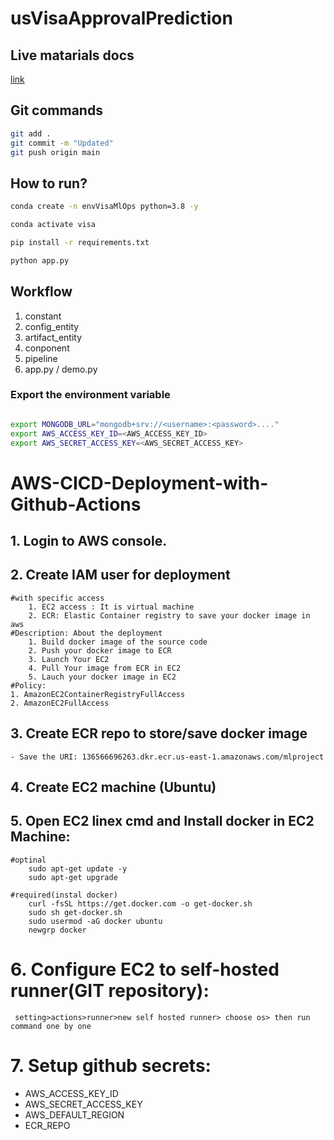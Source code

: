 # usVisaApprovalPrediction

## Live matarials docs

[link](https://docs.google.com/document/d/1UFiHnyKRqgx8Lodsvdzu58LbVjdWHNf-uab2WmhE0A4/edit?usp=sharing)


## Git commands

```bash
git add .
git commit -m "Updated"
git push origin main
```

## How to run?

```bash
conda create -n envVisaMlOps python=3.8 -y
```

```bash
conda activate visa
```

```bash
pip install -r requirements.txt
```

```bash
python app.py
```


## Workflow

1. constant
2. config_entity
3. artifact_entity
4. conponent
5. pipeline
6. app.py / demo.py


### Export the  environment variable
```bash

export MONGODB_URL="mongodb+srv://<username>:<password>...."
export AWS_ACCESS_KEY_ID=<AWS_ACCESS_KEY_ID>
export AWS_SECRET_ACCESS_KEY=<AWS_SECRET_ACCESS_KEY>

```



# AWS-CICD-Deployment-with-Github-Actions
## 1. Login to AWS console.
## 2. Create IAM user for deployment
	#with specific access
		1. EC2 access : It is virtual machine
		2. ECR: Elastic Container registry to save your docker image in aws
	#Description: About the deployment
		1. Build docker image of the source code
		2. Push your docker image to ECR
		3. Launch Your EC2 
		4. Pull Your image from ECR in EC2
		5. Lauch your docker image in EC2
	#Policy:
	1. AmazonEC2ContainerRegistryFullAccess
	2. AmazonEC2FullAccess
	
## 3. Create ECR repo to store/save docker image
    - Save the URI: 136566696263.dkr.ecr.us-east-1.amazonaws.com/mlproject
	
## 4. Create EC2 machine (Ubuntu) 
## 5. Open EC2 linex cmd and Install docker in EC2 Machine:
	#optinal
		sudo apt-get update -y
		sudo apt-get upgrade
	
	#required(instal docker)
		curl -fsSL https://get.docker.com -o get-docker.sh
		sudo sh get-docker.sh
		sudo usermod -aG docker ubuntu
		newgrp docker
	
# 6. Configure EC2 to self-hosted runner(GIT repository):
     setting>actions>runner>new self hosted runner> choose os> then run command one by one

# 7. Setup github secrets:
   - AWS_ACCESS_KEY_ID
   - AWS_SECRET_ACCESS_KEY
   - AWS_DEFAULT_REGION
   - ECR_REPO

    
